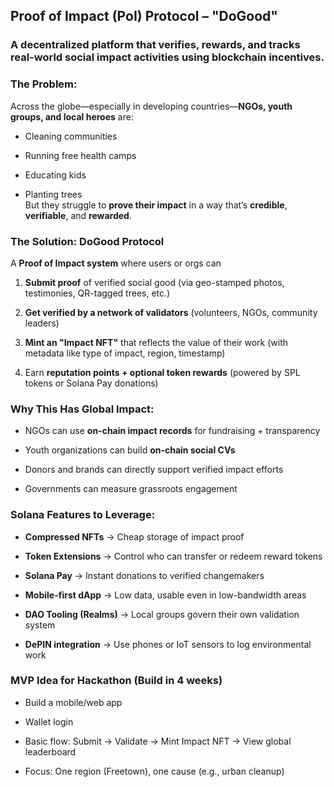 ## **Proof of Impact (PoI) Protocol – "DoGood"**

### A decentralized platform that verifies, rewards, and tracks real-world social impact activities using blockchain incentives.

###  **The Problem:**

Across the globe—especially in developing countries—**NGOs, youth groups, and local heroes** are:

* Cleaning communities 

* Running free health camps 

* Educating kids 

* Planting trees  
   But they struggle to **prove their impact** in a way that’s **credible**, **verifiable**, and **rewarded**.

### **The Solution: DoGood Protocol**

A **Proof of Impact system** where users or orgs can

1. **Submit proof** of verified social good (via geo-stamped photos, testimonies, QR-tagged trees, etc.)

2. **Get verified by a network of validators** (volunteers, NGOs, community leaders)

3. **Mint an "Impact NFT"** that reflects the value of their work (with metadata like type of impact, region, timestamp)

4. Earn **reputation points \+ optional token rewards** (powered by SPL tokens or Solana Pay donations)

### **Why This Has Global Impact:**

* NGOs can use **on-chain impact records** for fundraising \+ transparency

* Youth organizations can build **on-chain social CVs**

* Donors and brands can directly support verified impact efforts

* Governments can measure grassroots engagement

### **Solana Features to Leverage:**

* **Compressed NFTs** → Cheap storage of impact proof

* **Token Extensions** → Control who can transfer or redeem reward tokens

* **Solana Pay** → Instant donations to verified changemakers

* **Mobile-first dApp** → Low data, usable even in low-bandwidth areas

* **DAO Tooling (Realms)** → Local groups govern their own validation system

* **DePIN integration** → Use phones or IoT sensors to log environmental work

###  **MVP Idea for Hackathon (Build in 4 weeks)**

* Build a mobile/web app

* Wallet login

* Basic flow: Submit → Validate → Mint Impact NFT → View global leaderboard

* Focus: One region (Freetown), one cause (e.g., urban cleanup)